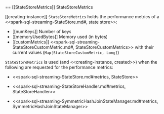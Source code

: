 == [[StateStoreMetrics]] StateStoreMetrics

[[creating-instance]]
`StateStoreMetrics` holds the performance metrics of a <<spark-sql-streaming-StateStore.md#, state store>>:

* [[numKeys]] Number of keys
* [[memoryUsedBytes]] Memory used (in bytes)
* [[customMetrics]] <<spark-sql-streaming-StateStoreCustomMetric.md#, StateStoreCustomMetrics>> with their current values (`Map[StateStoreCustomMetric, Long]`)

`StateStoreMetrics` is used (and <<creating-instance, created>>) when the following are requested for the performance metrics:

* <<spark-sql-streaming-StateStore.md#metrics, StateStore>>

* <<spark-sql-streaming-StateStoreHandler.md#metrics, StateStoreHandler>>

* <<spark-sql-streaming-SymmetricHashJoinStateManager.md#metrics, SymmetricHashJoinStateManager>>
